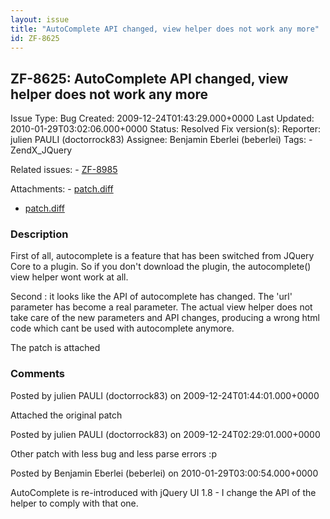 ```yaml
---
layout: issue
title: "AutoComplete API changed, view helper does not work any more"
id: ZF-8625
---
```


ZF-8625: AutoComplete API changed, view helper does not work any more
---------------------------------------------------------------------

 Issue Type: Bug Created: 2009-12-24T01:43:29.000+0000 Last Updated: 2010-01-29T03:02:06.000+0000 Status: Resolved Fix version(s): 
 Reporter:  julien PAULI (doctorrock83)  Assignee:  Benjamin Eberlei (beberlei)  Tags: - ZendX\_JQuery
 
 Related issues: - [ZF-8985](/issues/browse/ZF-8985)
 
 Attachments: - [patch.diff](/issues/secure/attachment/12541/patch.diff)
- [patch.diff](/issues/secure/attachment/12540/patch.diff)
 
### Description

First of all, autocomplete is a feature that has been switched from JQuery Core to a plugin. So if you don't download the plugin, the autocomplete() view helper wont work at all.

Second : it looks like the API of autocomplete has changed. The 'url' parameter has become a real parameter. The actual view helper does not take care of the new parameters and API changes, producing a wrong html code which cant be used with autocomplete anymore.

The patch is attached

 

 

### Comments

Posted by julien PAULI (doctorrock83) on 2009-12-24T01:44:01.000+0000

Attached the original patch

 

 

Posted by julien PAULI (doctorrock83) on 2009-12-24T02:29:01.000+0000

Other patch with less bug and less parse errors :p

 

 

Posted by Benjamin Eberlei (beberlei) on 2010-01-29T03:00:54.000+0000

AutoComplete is re-introduced with jQuery UI 1.8 - I change the API of the helper to comply with that one.

 

 